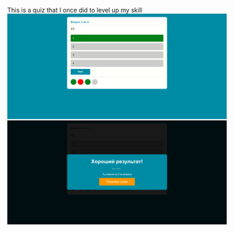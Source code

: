 This is a quiz that I once did to level up my skill
![Image alt](https://raw.githubusercontent.com/Weeelp/quiz/main/imges/img1.png)
![Image alt](https://raw.githubusercontent.com/Weeelp/quiz/main/imges/img2.png)
